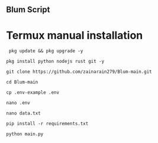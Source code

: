 ## Blum Script 
# Termux manual installation
```
 pkg update && pkg upgrade -y
 ```
 ```
pkg install python nodejs rust git -y
```
```
git clone https://github.com/zainarain279/Blum-main.git
```
```
cd Blum-main
```
```
cp .env-example .env
```
```
nano .env
```
```
nano data.txt
```
```
pip install -r requirements.txt
```
```
python main.py
```

